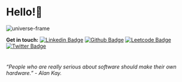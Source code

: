 # Hello!🦦
![universe-frame](https://media.giphy.com/media/ZVik7pBtu9dNS/giphy.gif)

**Get in touch:**
[![Linkedin Badge](https://img.shields.io/badge/-ArtemUstinov-grey?style=flat&logo=Linkedin&logoColor=white&link=https://www.linkedin.com/in/ArtemUstinov/)](https://www.linkedin.com/in/ArtemUstinov/) [![Github Badge](https://img.shields.io/badge/-ArtemUstinov-grey?style=flat&logo=github&logoColor=white&link=https://github.com/ArtemUstinov/)](https://www.github.com/ArtemUstinov/) [![Leetcode Badge](https://img.shields.io/badge/-Athleteg-grey?style=flat&logo=leetcode&link=https://leetcode.com/Athleteg/)](https://www.leetcode.com/Athleteg/) [![Twitter Badge](https://img.shields.io/badge/-TourerDev-grey?style=flat&logo=twitter&link=https://twitter.com/tourer_dev/)](https://www.twitter.com/tourer_dev/)

# 
*“People who are really serious about software should make their own hardware.” - Alan Kay.*


<!-- #### Stats:
[![All Stats](https://github-readme-stats-axpwmfcg3.vercel.app/api?username=ArtemUstinov&show_icons=true&include_all_commits=true&count_private=true&hide=contribs)](https://github.com/ArtemUstinov/github-readme-stats)

[![Top Langs](https://github-readme-stats-axpwmfcg3.vercel.app/api/top-langs/?username=ArtemUstinov&layout=compact)](https://github.com/ArtemUstinov/github-readme-stats) -->
